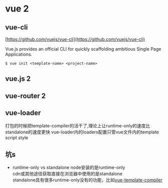 # vue 2

## vue-cli
[https://github.com/vuejs/vue-cli](https://github.com/vuejs/vue-cli)

Vue.js provides an official CLI for quickly scaffolding ambitious Single Page Applications.

```
$ vue init <template-name> <project-name>
```


## vue.js 2


## vue-router 2


## vue-loader
打包的时候把template-compiler的活干了,理论上让runtime-only的速度比standalone的速度更快
vue-loader内的loaders配置只管vue文件内的template script style

## 坑s
- runtime-only  vs standalone
node安装的是runtime-only  
cdn或其他途径获取直接在浏览器中使用的是standalone  
standalone具有很多runtime-only没有的功能，比如[vue-template-compiler](https://www.npmjs.com/package/vue-template-compiler)
